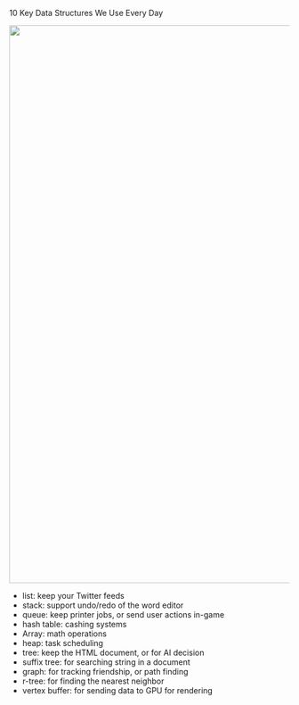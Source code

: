 10 Key Data Structures We Use Every Day 


<p align = "center">
    <img src = "https://media.licdn.com/dms/image/D4E22AQHS8JUGSaNB8A/feedshare-shrink_800/0/1722181057396?e=1724889600&v=beta&t=5eec6dvmwXzMFsV__5B6APPef--k46GoWe8DL4BDJ3c" align ="center" width="1000" height= "1000"></img>

</p>

- list: keep your Twitter feeds 
- stack: support undo/redo of the word editor 
- queue: keep printer jobs, or send user actions in-game 
- hash table: cashing systems 
- Array: math operations 
- heap: task scheduling 
- tree: keep the HTML document, or for AI decision 
- suffix tree: for searching string in a document 
- graph: for tracking friendship, or path finding 
- r-tree: for finding the nearest neighbor 
- vertex buffer: for sending data to GPU for rendering 